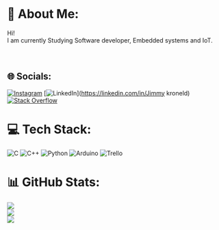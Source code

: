 # 💫 About Me:
Hi!<br>I am currently Studying Software developer, Embedded systems and IoT.<br><br><br>


## 🌐 Socials:
[![Instagram](https://img.shields.io/badge/Instagram-%23E4405F.svg?logo=Instagram&logoColor=white)](https://instagram.com/sh4lleimean) [![LinkedIn](https://img.shields.io/badge/LinkedIn-%230077B5.svg?logo=linkedin&logoColor=white)](https://linkedin.com/in/Jimmy kroneld) [![Stack Overflow](https://img.shields.io/badge/-Stackoverflow-FE7A16?logo=stack-overflow&logoColor=white)](https://stackoverflow.com/users/20381814) 

# 💻 Tech Stack:
![C](https://img.shields.io/badge/c-%2300599C.svg?style=plastic&logo=c&logoColor=white) ![C++](https://img.shields.io/badge/c++-%2300599C.svg?style=plastic&logo=c%2B%2B&logoColor=white) ![Python](https://img.shields.io/badge/python-3670A0?style=plastic&logo=python&logoColor=ffdd54) ![Arduino](https://img.shields.io/badge/-Arduino-00979D?style=plastic&logo=Arduino&logoColor=white) ![Trello](https://img.shields.io/badge/Trello-%23026AA7.svg?style=plastic&logo=Trello&logoColor=white)
# 📊 GitHub Stats:
![](https://github-readme-stats.vercel.app/api?username=Shallange&theme=tokyonight&hide_border=false&include_all_commits=true&count_private=true)<br/>
![](https://github-readme-streak-stats.herokuapp.com/?user=Shallange&theme=tokyonight&hide_border=false)<br/>
![](https://github-readme-stats.vercel.app/api/top-langs/?username=Shallange&theme=tokyonight&hide_border=false&include_all_commits=true&count_private=true&layout=compact)

<!-- Proudly created with GPRM ( https://gprm.itsvg.in ) -->
